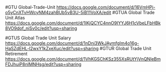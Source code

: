 #GTU Global-Trade-Unit
https://docs.google.com/document/d/16VmHPi-o5yCnXTvHWcyNM4zahBUb5vB3U-5iB11VoXA/edit
#GTUA Global Trade Unit Atlas
https://docs.google.com/document/d/1lKjQCYC4nnO9IYYJ6H1cVbeLFbHBk8VO9dof_niSv0c/edit?usp=sharing

#GTUS Global Trade Unit Salary
https://docs.google.com/document/d/1nDni3WkJAymfgIm4o16g-HaSZdEHL-l2wxY1kZxeXuc/edit?usp=sharing
#GTUR Global Trade Unit Retirement
https://docs.google.com/document/d/1VhKGSChKSz355XsRUtYjVnQNIeBmFDJhuiP8nIMNHsg/edit?usp=sharing
